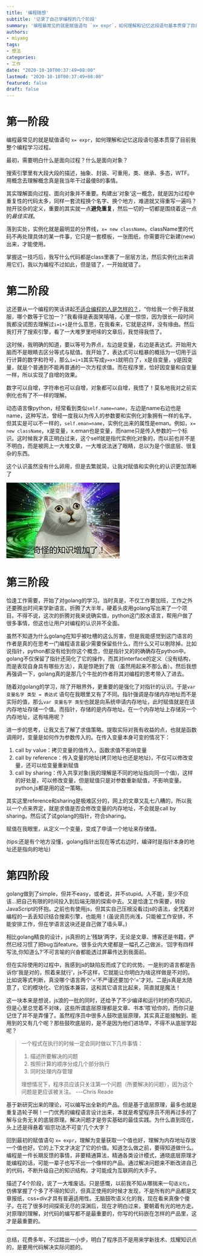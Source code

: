 ```yaml
---
title: '编程随想'
subtitle: '记录了自己学编程的几个阶段'
summary: '编程最常见的就是赋值语句 `x= expr`，如何理解和记忆这段语句基本贯穿了目前我整个编程学习过程。'
authors:
- miyang
tags:
- 想法
categories:
- 工作
date: "2020-10-10T00:37:49+08:00"
lastmod: "2020-10-10T00:37:49+08:00"
featured: false
draft: false
---
```


# 第一阶段
编程最常见的就是赋值语句 `x= expr`，如何理解和记忆这段语句基本贯穿了目前我整个编程学习过程。

最初，需要明白什么是面向过程？什么是面向对象？

搜索引擎里有大段大段的描述，抽象、封装、可重用，类、继承、多态，WTF。用概念去理解概念真是我当年干过最傻B的事情。

其实理解面向过程、面向对象并不重要。构建出'对象'这一概念，就是因为过程中重复性的代码太多，同样一套流程换个名字、换个地方，难道就又得重写一遍吗？抛开驳杂的定义，重要的其实就一点**避免重复**，然后一切的一切都是围绕着这一点的*最佳实践*。

落到实处，实例化就是最明显的分界线，`x= new className`。className里的代码不再处理具体的某一件事，它只是一套模板，一张图纸，你需要将它新建(new)出来，才能使用。

掌握这一技巧后，我写什么代码都是class里裹了一层层方法，然后实例化出来调用它们，我以为编程不过如此，但是错了，一开始就错了。


# 第二阶段
这还要从一个编程的笑话讲起[不适合编程的人是怎样的？](https://www.zhihu.com/question/340415734/answer/920077866)，“你给我一个例子我就服，哪个数等于它加一？”我看得是表面笑嘻嘻，心里一惊惊，因为很长一段时间我都没试图去理解过`i=i+1`是什么意思，在我看来，它就是这样，没有缘由。然后我打开了搜索引擎，看了一大堆罗里吧嗦的文章后，我觉得我悟了。

这时候，我明确的知道，要以等号为界点，左边是变量，右边是表达式。开始用大脑而不是眼睛去区分等式与赋值。我开始了，表达式可以粗暴的概括为一切用于运行计算的数字和符号，那么`i=i+1`其实写成`y=x+1`就明白了，x是自变量，y是因变量，就是个普通到不能再普通的一次方程求值。而在程序里，恰好因变量和自变量一样，所以实现了自增的效果。

数字可以自增，字符串也可以自增，对象都可以自增，我悟了！莫名地我对之前实例化也有了不一样的理解。

动态语言像python，经常看到类似`self.name=name`，左边是name右边也是name，这种写法，曾经一度我以为传入的参数要和实例化对象拥有一样的名字。但其实是可以不一样的，`self.eman=name`，实例化出来的属性是eman。例如，`x= new className`，x是变量，x.eman也是变量，而name只是传入参数的一个标识。这时候我才真正明白过来，这个self就是指代实例化对象的，而以前也并不是不明白，而是被网上一大堆文章，一大堆说法迷了眼睛，总以为是个很底层、很复杂的东西。

这个认识虽然没有什么卵用，但是去繁就简，让我对赋值和实例化的认识更加清晰了

![然而这并没有什么卵用](qiguaidezhishi.jpg)

# 第三阶段
恰逢工作需要，开始了对golang的学习。当时真是，不仅工作要加班，工作之外还要腾出时间来学新语言。折腾了大半年，硬着头皮用golang写出来了一个项目。不得不说，这次的折腾对我来说确实值，python这门胶水语言，帮用户做了很多事情，但这也让用户对编程的认识并不全面。

虽然不知道为什么golang在知乎被吐槽的这么厉害，但是我能感觉到这门语言的作者是真的在思考一门编程语言最少需要保留些什么，而什么又可以剔除掉。比如说指针，python都没有给到你这个概念，但是指针又的的确确存在python中。golang不仅保留了指针还简化了它的操作，而其对interface的定义（没有结构，而是表现自身具有哪些方法），真是惊艳到了我（虽然用起来不那么香）。然后我想再强调一下，golang真的是那几个牛批的作者将其对编程的思考带入了进去。

随着对golang的学习，除了开眼界外，更重要的是强化了对指针的认识。于是`var 变量名字 类型 = 表达式` 语句在我眼里又有了不同。指针强调是存储内存地址而不是实际的值，那么`var 变量名字 类型`也就是向系统申请内存地址，此时赋值就是在该内存地址存储一个值。而指针，存储的是内存地址。在一个内存地址上存储另一个内存地址，这有啥用呢？

进一步的思考，让我又去了解了求值策略。提取实际对我有收益的点，也就是函数调用时，变量是如何作为参数传入的。在传入变量本身可变的情况下：
1. call by value：拷贝变量的值传入，函数求值不影响变量
2. call by reference：传入变量的地址(拷贝地址也还是地址)，不仅可以修改变量，还可以给变量重新赋值
3. call by sharing：传入共享对象(我的理解是不同的地址指向同一个值)，这样的好处是，可以修改变量，但是赋值只是对参数重新赋值，不影响变量。python,js都是用的这一策略。

其实这里reference和sharing是极难区分的，网上的文章又乱七八糟的，所以我以一个点来界定，就是求值是否会修改变量的内存地址，不会就是call by sharing。然后试了试golang的指针，符合sharing。

赋值在我眼里，从定义一个变量，变成了申请一个地址来存储值。

(tips:还是有个地方没懂，golang指针出现在等式右边时，编译时是指针本身的地址还是指向的地址)

# 第四阶段
golang做到了simple，但并不easy，或者说，并不stupid。人不能，至少不应该...把自己有限的时间投入到后端无限的探索中去。又是恰逢工作需要，转投JavaScript的怀抱。之前也有使用js，但其实自己压根没看过js的语法，全凭着对编程的一丢丢知识结合搜索引擎，也能用！(虽说资历尚浅，只能被工作安排，不能安排工作，但在学语言这块还是自己做了墙头草。)

相比golang精良的设计，js真担的上‘残缺’两字，无论是文章、博客还是书籍，俨然已经习惯了把bug当feature。很多业内大佬都是一幅孔乙己做派，‘回字有四样写法,你知道么?’不可言喻的兴奋都能透过屏幕传达到我面前。

但在实际使用的过程中，我感到js的缺陷反而成了它的优势。一是别的语言都是告诉你‘我是对的，照着来就行’，js不这样，它就能让你明白为啥这样做是不对的。比如说等式判断，真没哪个语言两个‘=’不严谨还要加个‘=’才对。二是js真是太随意了，它的模块化、它的版本兼容，这和其它语言比起来，简直就是魔法！

这一块本来是想说，js浪的一批的同时，还给予了不少编译和运行时的奇巧知识。但是心里总觉着不对味，这些所谓底层原理都是文章、书本‘喂’给你的，而你只是记住了并不是弄懂了。虽然程序员中很多人鼓吹底层原理，其实真正能接触到、能用到的又有几个呢？那些鼓吹底层的，是不是因为他们进场早，不得不从底层学起呢？

> 一个程式在执行的时候一定会同时做以下几件事情：
> 1. 描述所要解决的问题
> 2. 按照计算的顺序分成几个部分执行
> 3. 同时处理内存管理 
> 
> 理想情况下，程序员应该只关注第一个问题（所要解决的问题），因为这个问题是更应该被关注。 ---Chris Reade

基于新研究出来的理论，可以编写出全新的产品。但是基于底层原理，最多也就是重复造轮子啊！一门优秀的编程语言设计出来，本就是希望程序员不用再过多的了解与业务无关的底层原理。解决问题才是夯实基础的最佳实践。为什么直到现在，头上还是得悬着‘祖宗功法不可变’几个大字？

回到最初的赋值语句 `x= expr`，理解为变量获取一个值也好，理解为内存地址存放一个值也好。它的上下文才决定了它的价值。知道怎么做之前，要得知道做什么。编程是一件长期反馈的事情，非要精通算法，精通各类设计模式，通晓底层原理才能编程的话，可能一辈子也写不出一个像样的产品。通过解决问题来不断改进自己的代码，不断升级自己的知识结构，才可能成为互联网的大手子。

描述了4个阶段，说了一大堆废话。只是感慨，以前我不知从哪揣来一句`语义化`，仿佛掌握了个多了不得的知识，但真正使用的时候才发现，不是所有的产品都是文章报纸，css+div才具有普遍适用性。无脑鼓吹语义化的我，现在看来真像个傻子。在花了很多时间探索无尽的深渊后，现在才明白过来，要朝着有光的地方走。对原理的理解，对代码的编写都不是最重要的，你写的代码嵌在怎样的产品里，这才是最重要的。

---

总结，花费多年，不过踏出一小步，明白了程序员不是用来学新技术、炫耀知识点的，是要用代码解决实际问题的。